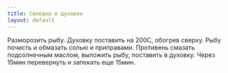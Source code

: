 ```yaml
---
title: Селедка в духовке
layout: default
---
```

Разморозить рыбу. Духовку поставить на 200С, обогрев сверху.
Рыбу почисть и обмазать солью и приправами. Противень смазать
подсолнечным маслом, выложить рыбу, поставить в духовку.
Через 15мин перевернуть и запекать еще 15мин.
